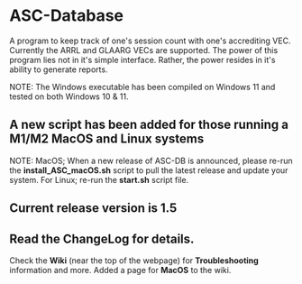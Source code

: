 # ASC-Database

A program to keep track of one's session count with one's accrediting VEC. Currently the ARRL and GLAARG VECs are supported. The power of this program lies not in it's simple interface. Rather, the power resides in it's ability to generate reports.

NOTE: The Windows executable has been compiled on Windows 11 and tested on both Windows 10 & 11.

## A new script has been added for those running a M1/M2 MacOS and Linux systems

NOTE: MacOS; When a new release of ASC-DB is announced, please re-run the **install_ASC_macOS.sh** 
script to pull the latest release and update your system. For Linux; re-run the **start.sh** script file.

## Current release version is 1.5

## Read the ChangeLog for details.

Check the **Wiki** (near the top of the webpage) for **Troubleshooting** information and more. Added a page for **MacOS** to the wiki.
